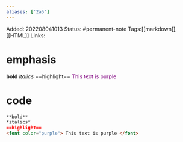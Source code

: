 ```yaml
---
aliases: ['2a5']
---
```

Added: 202208041013
Status: #permanent-note 
Tags:[[markdown]], [[HTML]]
Links: 

# emphasis
**bold**
*italics*
==highlight==
<font color="purple"> This text is purple </font>


# code

```md
**bold**
*italics*
==highlight==
<font color="purple"> This text is purple </font>
```
